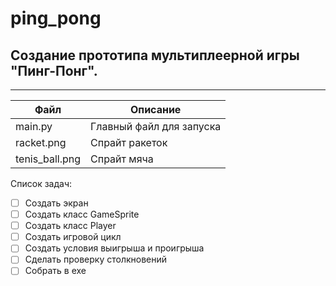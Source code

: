 # ping_pong
## Создание прототипа мультиплеерной игры "Пинг-Понг".
---
| Файл| Описание|
|-----|---------|
| main.py| Главный файл для запуска|
| racket.png| Спрайт ракеток|
| tenis_ball.png| Спрайт мяча|

Список задач:

- [ ]  Создать экран
- [ ]  Создать класс GameSprite
- [ ]  Создать класс Player
- [ ]  Создать игровой цикл
- [ ]  Создать условия выигрыша и проигрыша
- [ ]  Сделать проверку столкновений
- [ ]  Собрать в exe
